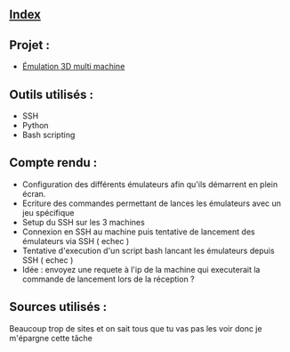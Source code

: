 ## [Index](https://github.com/Matteo-Ynov/Labo-Infra-R-seau/blob/main/README.md)

## Projet :
  - [Émulation 3D multi machine](https://romain-ynov.notion.site/Projet-Infra-mulation-3D-multi-machine-Container-ou-virtu-14b2a83de2c848c1ba182311e5031271)
  
## Outils utilisés : 
- SSH
- Python
- Bash scripting

## Compte rendu :
- Configuration des différents émulateurs afin qu'ils démarrent en plein écran.
- Ecriture des commandes permettant de lances les émulateurs avec un jeu spécifique
- Setup du SSH sur les 3 machines
- Connexion en SSH au machine puis tentative de lancement des émulateurs via SSH ( echec )
- Tentative d'execution d'un script bash lancant les émulateurs depuis SSH ( echec )
- Idée : envoyez une requete à l'ip de la machine qui executerait la commande de lancement lors de la réception ?

## Sources utilisés :
Beaucoup trop de sites et on sait tous que tu vas pas les voir donc je m'épargne cette tâche